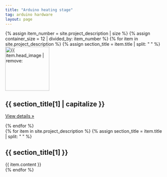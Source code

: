 ```yaml
---
title: "Arduino heating stage"
tag: arduino hardware
layout: page
---
```


<div class="container marketing">
  <div class="row">
  {% assign item_number = site.project_description | size %}
  {% assign container_size = 12 | divided_by: item_number %}
    {% for item in site.project_description %}
      {% assign section_title = item.title | split: " " %}
      <div class="col-lg-{{ container_size }}">
        <img class="rounded-circle" src="{{ item.head_image | prepend:site.baseurl }}" alt="{{ item.head_image | remove: ".png" | replace: "-", " " | capitalize }}" width="140" height="140">
        <h2> {{ section_title[1] | capitalize }} </h2>
        <p></p>
        <p><a class="btn btn-secondary" href="#{{ item.title | replace: " ", "-" | downcase }}" role="button">View details &raquo;</a></p>
      </div>
    {% endfor %}
  </div>
</div>

<main role="main" class="container">

<div class="row">
  <div class="col-sm-8 blog-main">
    {% for item in site.project_description %}
      {% assign section_title = item.title | split: " " %}
      <div class="blog-post">
        <h2 class="blog-post-title" id="{{ item.title | replace: " ", "-" | downcase }}">{{ section_title[1] }}</h2>
        {{ item.content }}
      </div>
    {% endfor %}
  </div>
</div>

</main>
